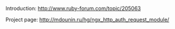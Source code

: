 <!---
    @title         Auth Request Nginx Module
    @creator       Yichun Zhang
    @created       2011-06-21 08:21 GMT
    @modifier      YichunZhang
    @modified      2011-06-21 08:25 GMT
    @changecount   2
--->

Introduction: http://www.ruby-forum.com/topic/205063

Project page: http://mdounin.ru/hg/ngx_http_auth_request_module/
